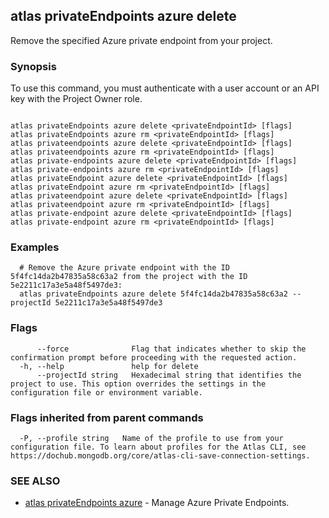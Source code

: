 ## atlas privateEndpoints azure delete

Remove the specified Azure private endpoint from your project.


### Synopsis

To use this command, you must authenticate with a user account or an API key with the Project Owner role.



```

atlas privateEndpoints azure delete <privateEndpointId> [flags]
atlas privateEndpoints azure rm <privateEndpointId> [flags]
atlas privateendpoints azure delete <privateEndpointId> [flags]
atlas privateendpoints azure rm <privateEndpointId> [flags]
atlas private-endpoints azure delete <privateEndpointId> [flags]
atlas private-endpoints azure rm <privateEndpointId> [flags]
atlas privateEndpoint azure delete <privateEndpointId> [flags]
atlas privateEndpoint azure rm <privateEndpointId> [flags]
atlas privateendpoint azure delete <privateEndpointId> [flags]
atlas privateendpoint azure rm <privateEndpointId> [flags]
atlas private-endpoint azure delete <privateEndpointId> [flags]
atlas private-endpoint azure rm <privateEndpointId> [flags]
```

### Examples

```
  # Remove the Azure private endpoint with the ID 5f4fc14da2b47835a58c63a2 from the project with the ID 5e2211c17a3e5a48f5497de3:
  atlas privateEndpoints azure delete 5f4fc14da2b47835a58c63a2 --projectId 5e2211c17a3e5a48f5497de3
```


### Flags

```
      --force              Flag that indicates whether to skip the confirmation prompt before proceeding with the requested action.
  -h, --help               help for delete
      --projectId string   Hexadecimal string that identifies the project to use. This option overrides the settings in the configuration file or environment variable.

```


### Flags inherited from parent commands

```
  -P, --profile string   Name of the profile to use from your configuration file. To learn about profiles for the Atlas CLI, see https://dochub.mongodb.org/core/atlas-cli-save-connection-settings.

```

### SEE ALSO


* [atlas privateEndpoints azure](atlas_privateEndpoints_azure.md)	- Manage Azure Private Endpoints.



